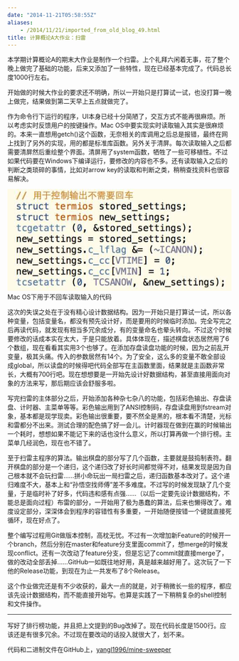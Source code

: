```yaml
---
date: "2014-11-21T05:58:55Z"
aliases:
    - /2014/11/21/imported_from_old_blog_49.html
title: 计算概论A大作业：扫雷
---
```


本学期计算概论A的期末大作业是制作一个扫雷。上个礼拜六闲着无事，花了整个晚上做完了基础的功能，后来又添加了一些特性，现在已经基本完成了。代码总长度1000行左右。

开始做的时候大作业的要求还不明确，所以一开始只是打算试一试，也没打算一晚上做完，结果做到第二天早上五点就做完了。

作为命令行下运行的程序，UI本身已经十分简陋了，交互方式不能再很麻烦。所以考虑实时反馈用户的按键操作。Mac OS中要实现实时读取输入其实是很麻烦的。本来一直想用getch()这个函数，无奈相关的库调用之后总是报错，最终在网上找到了另外的实现，用的都是标准库函数。另外关于清屏。每次读取输入之后都需要清屏然后重绘整个界面。清屏用了system函数，牺牲了一些可移植性。不过如果代码要在Windows下编译运行，要修改的内容也不多。还有读取输入之后的判断之类琐碎的事情，比如对arrow key的读取和判断之类，稍稍查找资料也很容易解决。

![](/content/images/2016/05/codesplit1.jpg)
Mac OS下用于不回车读取输入的代码

这次的失误之处在于没有精心设计数据结构。因为一开始只是打算试一试，所以各种变量，包括变量名，都没有预先设计好，而是要用的时候临时添加。完全写完之后再读代码，就发现有相当多冗余成分，有的变量命名也晕头转向。不过这个时候要修改的话成本实在太大，于是只能放着。具体体现在，描述棋盘状态居然用了6个数组，现在看看其实用3个也够了。在添加存盘读盘功能的时候，因为之前乱开变量，极其头痛。传入的参数居然有14个。为了安全，这么多的变量不敢全部设成global，所以读盘的时候得吧代码全部写在主函数里面，结果就是主函数非常长，大概有700行吧。现在想想要是一开始先设计好数据结构，甚至直接用面向对象的方法来写，那后期应该会舒服多啦。

写完扫雷的主体部分之后，开始添加各种杂七杂八的功能，包括彩色输出、存盘读盘、计时器、主菜单等等。彩色输出用到了ANSI控制码，存盘读盘用到fstream对象，基本都是现学现卖。彩色输出很重要，要不然全是黑的，根本看不清楚，光标和雷都分不出来。测试合理的配色搞了好一会儿。计时器现在做到在赢的时候输出一个耗时，想想如果不能记下来的话也没什么意义，所以打算再做一个排行榜。主菜单几经润色，现在也不错了。

至于扫雷主程序的算法。输出棋盘的部分写了几个函数，主要就是鼓捣制表符。翻开棋盘的部分是一个递归，这个递归改了好长时间都觉得不对，结果发现是因为自己根本就不会玩扫雷……拼小命玩出一局扫雷之后，递归函数基本改对了。这个递归难度不大，基本上和“孙悟空找师傅”差不多难度。不过写的时候发现缺了几个变量，于是临时补了好多，代码违和感有点强……（以后一定要先设计数据结构，不能总是面向过程）布雷的部分，一开始用了极为愚蠢的算法，后来也懒得改了。难度设定部分，深深体会到程序的容错性有多重要，一开始随便按错一个键就直接死循环，现在好点了。

整个编写过程用Git做版本控制，高枕无忧。不过有一次增加新Feature的时候开一个branch，然后分别在master和feature分支里面commit了，想merge的时候发现conflict。还有一次改动了feature分支，但是忘记了commit就直接merge了，做的改动全部丢掉……GitHub一如既往地好用，真是越来越好用了。这次玩了一下他的Release功能，到现在为止一共发布了8个Release。

这个作业做完还是有不少收获的，最大一点的就是，对于稍微长一些的程序，都应该先设计数据结构，而不能直接开始写。也算是实践了一下稍稍复杂的shell控制和文件操作。

---

写好了排行榜功能，并且把上文提到的Bug改掉了。现在代码长度是1500行。应该还是有很多冗余。不过现在要改动的话投入就很大了，划不来。

代码和二进制文件在GitHub上，[yangl1996/mine-sweeper](https://github.com/yangl1996/mine-sweeper)